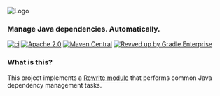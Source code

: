 ![Logo](https://github.com/openrewrite/rewrite/raw/main/doc/logo-oss.png)
### Manage Java dependencies. Automatically.

[![ci](https://github.com/openrewrite/rewrite-java-dependencies/actions/workflows/ci.yml/badge.svg)](https://github.com/openrewrite/rewrite-java-dependencies/actions/workflows/ci.yml)
[![Apache 2.0](https://img.shields.io/github/license/openrewrite/rewrite-java-dependencies.svg)](https://www.apache.org/licenses/LICENSE-2.0)
[![Maven Central](https://img.shields.io/maven-central/v/org.openrewrite.recipe/rewrite-java-dependencies.svg)](https://mvnrepository.com/artifact/org.openrewrite.recipe/rewrite-java-dependencies)
[![Revved up by Gradle Enterprise](https://img.shields.io/badge/Revved%20up%20by-Gradle%20Enterprise-06A0CE?logo=Gradle&labelColor=02303A)](https://ge.openrewrite.org/scans)

### What is this?

This project implements a [Rewrite module](https://github.com/openrewrite/rewrite) that performs common Java dependency management tasks.
